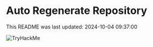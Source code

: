 # Auto Regenerate Repository

This README was last updated: 2024-10-04 09:37:00

 ![TryHackMe](https://tryhackme.com/badge/533634)